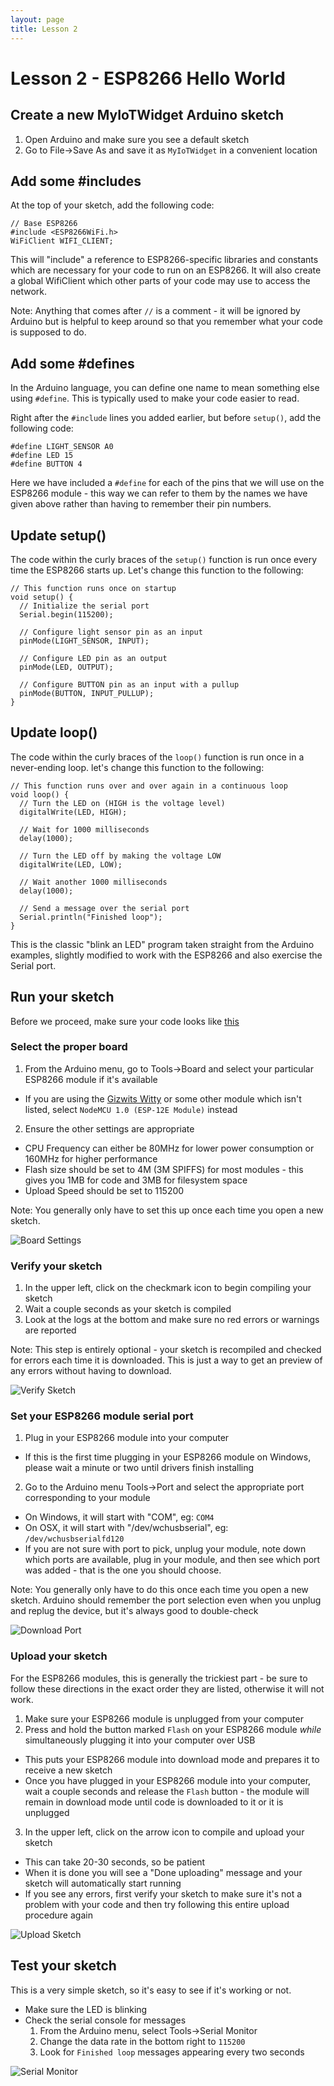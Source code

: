 ```yaml
---
layout: page
title: Lesson 2
---
```


# Lesson 2 - ESP8266 Hello World

## Create a new MyIoTWidget Arduino sketch

1. Open Arduino and make sure you see a default sketch
2. Go to File->Save As and save it as ```MyIoTWidget``` in a convenient location

## Add some #includes

At the top of your sketch, add the following code:

```
// Base ESP8266
#include <ESP8266WiFi.h>
WiFiClient WIFI_CLIENT;
```

This will "include" a reference to ESP8266-specific libraries and constants which are necessary for your code to run on an ESP8266. It will also create a global WifiClient which other parts of your code may use to access the network.

Note: Anything that comes after ```//``` is a comment - it will be ignored by Arduino but is helpful to keep around so that you remember what your code is supposed to do.


## Add some #defines

In the Arduino language, you can define one name to mean something else using ```#define```. This is typically used to make your code easier to read. 

Right after the ```#include``` lines you added earlier, but before ```setup()```, add the following code:

```
#define LIGHT_SENSOR A0
#define LED 15
#define BUTTON 4
```

Here we have included a ```#define``` for each of the pins that we will use on the ESP8266 module - this way we can refer to them by the names we have given above rather than having to remember their pin numbers.


## Update setup()

The code within the curly braces of the ```setup()``` function is run once every time the ESP8266 starts up. Let's change this function to the following: 

```
// This function runs once on startup
void setup() {
  // Initialize the serial port
  Serial.begin(115200);

  // Configure light sensor pin as an input
  pinMode(LIGHT_SENSOR, INPUT);

  // Configure LED pin as an output
  pinMode(LED, OUTPUT);

  // Configure BUTTON pin as an input with a pullup
  pinMode(BUTTON, INPUT_PULLUP);
}
```

## Update loop()

The code within the curly braces of the ```loop()``` function is run once in a never-ending loop. let's change this function to the following:

```
// This function runs over and over again in a continuous loop
void loop() {
  // Turn the LED on (HIGH is the voltage level)
  digitalWrite(LED, HIGH);

  // Wait for 1000 milliseconds
  delay(1000);

  // Turn the LED off by making the voltage LOW
  digitalWrite(LED, LOW);

  // Wait another 1000 milliseconds
  delay(1000);

  // Send a message over the serial port
  Serial.println("Finished loop");
}
```

This is the classic "blink an LED" program taken straight from the Arduino examples, slightly modified to work with the ESP8266 and also exercise the Serial port. 


## Run your sketch

Before we proceed, make sure your code looks like [this](MyIoTWidget.ino)

### Select the proper board

1. From the Arduino menu, go to Tools->Board and select your particular ESP8266 module if it's available
  * If you are using the [Gizwits Witty](../Witty/info.html) or some other module which isn't listed, select ```NodeMCU 1.0 (ESP-12E Module)``` instead
2. Ensure the other settings are appropriate
  * CPU Frequency can either be 80MHz for lower power consumption or 160MHz for higher performance
  * Flash size should be set to 4M (3M SPIFFS) for most modules - this gives you 1MB for code and 3MB for filesystem space
  * Upload Speed should be set to 115200

Note: You generally only have to set this up once each time you open a new sketch. 

![Board Settings](board_settings.png "Board Settings")


### Verify your sketch

1. In the upper left, click on the checkmark icon to begin compiling your sketch
2. Wait a couple seconds as your sketch is compiled
3. Look at the logs at the bottom and make sure no red errors or warnings are reported

Note: This step is entirely optional - your sketch is recompiled and checked for errors each time it is downloaded. This is just a way to get an preview of any errors without having to download.

![Verify Sketch](verify_sketch.png "Verify Sketch")

### Set your ESP8266 module serial port

1. Plug in your ESP8266 module into your computer
  * If this is the first time plugging in your ESP8266 module on Windows, please wait a minute or two until drivers finish installing
2. Go to the Arduino menu Tools->Port and select the appropriate port corresponding to your module
  * On Windows, it will start with "COM", eg: ```COM4```
  * On OSX, it will start with "/dev/wchusbserial", eg: ```/dev/wchusbserialfd120```
  * If you are not sure with port to pick, unplug your module, note down which ports are available, plug in your module, and then see which port was added - that is the one you should choose.

Note: You generally only have to do this once each time you open a new sketch. Arduino should remember the port selection even when you unplug and replug the device, but it's always good to double-check

![Download Port](download_port.png "Download Port")

### Upload your sketch

For the ESP8266 modules, this is generally the trickiest part - be sure to follow these directions in the exact order they are listed, otherwise it will not work.

1. Make sure your ESP8266 module is unplugged from your computer
2. Press and hold the button marked ```Flash``` on your ESP8266 module *while* simultaneously plugging it into your computer over USB
  * This puts your ESP8266 module into download mode and prepares it to receive a new sketch
  * Once you have plugged in your ESP8266 module into your computer, wait a couple seconds and release the ```Flash``` button - the module will remain in download mode until code is downloaded to it or it is unplugged
3. In the upper left, click on the arrow icon to compile and upload your sketch
  * This can take 20-30 seconds, so be patient
  * When it is done you will see a "Done uploading" message and your sketch will automatically start running
  * If you see any errors, first verify your sketch to make sure it's not a problem with your code and then try following this entire upload procedure again

![Upload Sketch](upload_sketch.png "Upload Sketch")


## Test your sketch

This is a very simple sketch, so it's easy to see if it's working or not.

* Make sure the LED is blinking
* Check the serial console for messages
  1. From the Arduino menu, select Tools->Serial Monitor
  2. Change the data rate in the bottom right to ```115200```
  3. Look for ```Finished loop``` messages appearing every two seconds

![Serial Monitor](serial_monitor.png "Serial Monitor")



